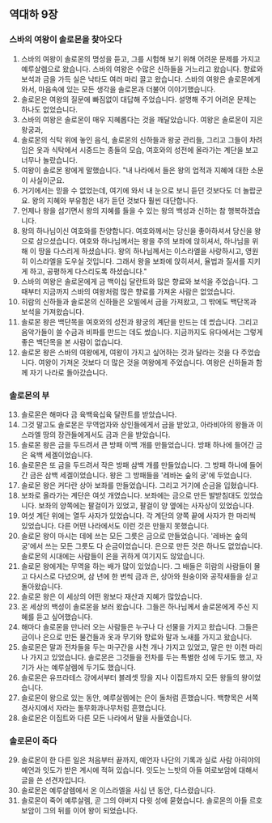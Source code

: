 ## 역대하 9장

### 스바의 여왕이 솔로몬을 찾아오다
1. 스바의 여왕이 솔로몬의 명성을 듣고, 그를 시험해 보기 위해 어려운 문제를 가지고 예루살렘으로 왔습니다. 스바의 여왕은 수많은 신하들을 거느리고 왔습니다. 향료와 보석과 금을 가득 실은 낙타도 여러 마리 끌고 왔습니다. 스바의 여왕은 솔로몬에게 와서, 마음속에 있는 모든 생각을 솔로몬과 더불어 이야기했습니다.
2. 솔로몬은 여왕의 질문에 빠짐없이 대답해 주었습니다. 설명해 주기 어려운 문제는 하나도 없었습니다.
3. 스바의 여왕은 솔로몬이 매우 지혜롭다는 것을 깨달았습니다. 여왕은 솔로몬이 지은 왕궁과,
4. 솔로몬의 식탁 위에 놓인 음식, 솔로몬의 신하들과 왕궁 관리들, 그리고 그들이 차려 입은 옷과 식탁에서 시중드는 종들의 모습, 여호와의 성전에 올라가는 계단을 보고 너무나 놀랐습니다.
5. 여왕이 솔로몬 왕에게 말했습니다. "내 나라에서 들은 왕의 업적과 지혜에 대한 소문이 사실이군요.
6. 거기에서는 믿을 수 없었는데, 여기에 와서 내 눈으로 보니 듣던 것보다도 더 놀랍군요. 왕의 지혜와 부유함은 내가 듣던 것보다 훨씬 대단합니다.
7. 언제나 왕을 섬기면서 왕의 지혜를 들을 수 있는 왕의 백성과 신하는 참 행복하겠습니다.
8. 왕의 하나님이신 여호와를 찬양합니다. 여호와께서는 당신을 좋아하셔서 당신을 왕으로 삼으셨습니다. 여호와 하나님께서는 왕을 주의 보좌에 앉히셔서, 하나님을 위해 이 땅을 다스리게 하셨습니다. 왕의 하나님께서는 이스라엘을 사랑하시고, 영원히 이스라엘을 도우실 것입니다. 그래서 왕을 보좌에 앉히셔서, 율법과 질서를 지키게 하고, 공평하게 다스리도록 하셨습니다."
9. 스바의 여왕은 솔로몬에게 금 백이십 달란트와 많은 향료와 보석을 주었습니다. 그 때부터 지금까지 스바의 여왕처럼 많은 향료를 가져온 사람은 없었습니다.
10. 히람의 신하들과 솔로몬의 신하들은 오빌에서 금을 가져왔고, 그 밖에도 백단목과 보석을 가져왔습니다.
11. 솔로몬 왕은 백단목을 여호와의 성전과 왕궁의 계단을 만드는 데 썼습니다. 그리고 음악가들이 쓸 수금과 비파를 만드는 데도 썼습니다. 지금까지도 유다에서는 그렇게 좋은 백단목을 본 사람이 없습니다.
12. 솔로몬 왕은 스바의 여왕에게, 여왕이 가지고 싶어하는 것과 달라는 것을 다 주었습니다. 여왕이 가져온 것보다 더 많은 것을 여왕에게 주었습니다. 여왕은 신하들과 함께 자기 나라로 돌아갔습니다.
### 솔로몬의 부
13. 솔로몬은 해마다 금 육백육십육 달란트를 받았습니다.
14. 그것 말고도 솔로몬은 무역업자와 상인들에게서 금을 받았고, 아라비아의 왕들과 이스라엘 땅의 장관들에게서도 금과 은을 받았습니다.
15. 솔로몬 왕은 금을 두드려서 큰 방패 이백 개를 만들었습니다. 방패 하나에 들어간 금은 육백 세겔이었습니다.
16. 솔로몬은 또 금을 두드려서 작은 방패 삼백 개를 만들었습니다. 그 방패 하나에 들어간 금은 삼백 세겔이었습니다. 왕은 그 방패들을 '레바논 숲의 궁'에 두었습니다.
17. 솔로몬 왕은 커다란 상아 보좌를 만들었습니다. 그리고 거기에 순금을 입혔습니다.
18. 보좌로 올라가는 계단은 여섯 개였습니다. 보좌에는 금으로 만든 발받침대도 있었습니다. 보좌의 양쪽에는 팔걸이가 있었고, 팔걸이 양 옆에는 사자상이 있었습니다.
19. 여섯 계단 위에는 열두 사자가 있었습니다. 각 계단의 양쪽 끝에 사자가 한 마리씩 있었습니다. 다른 어떤 나라에서도 이런 것은 만들지 못했습니다.
20. 솔로몬 왕이 마시는 데에 쓰는 모든 그릇은 금으로 만들었습니다. '레바논 숲의 궁'에서 쓰는 모든 그릇도 다 순금이었습니다. 은으로 만든 것은 하나도 없었습니다. 솔로몬의 시대에는 사람들이 은을 귀하게 여기지도 않았습니다.
21. 솔로몬 왕에게는 무역을 하는 배가 많이 있었습니다. 그 배들은 히람의 사람들이 몰고 다시스로 다녔으며, 삼 년에 한 번씩 금과 은, 상아와 원숭이와 공작새들을 싣고 돌아왔습니다.
22. 솔로몬 왕은 이 세상의 어떤 왕보다 재산과 지혜가 많았습니다.
23. 온 세상의 백성이 솔로몬을 보러 왔습니다. 그들은 하나님께서 솔로몬에게 주신 지혜를 듣고 싶어했습니다.
24. 해마다 솔로몬을 만나러 오는 사람들은 누구나 다 선물을 가지고 왔습니다. 그들은 금이나 은으로 만든 물건들과 옷과 무기와 향료와 말과 노새를 가지고 왔습니다.
25. 솔로몬은 말과 전차들을 두는 마구간을 사천 개나 가지고 있었고, 말은 만 이천 마리나 가지고 있었습니다. 솔로몬은 그것들을 전차를 두는 특별한 성에 두기도 했고, 자기가 사는 예루살렘에 두기도 했습니다.
26. 솔로몬은 유프라테스 강에서부터 블레셋 땅을 지나 이집트까지 모든 왕들의 왕이었습니다.
27. 솔로몬이 왕으로 있는 동안, 예루살렘에는 은이 돌처럼 흔했습니다. 백향목은 서쪽 경사지에서 자라는 돌무화과나무처럼 흔했습니다.
28. 솔로몬은 이집트와 다른 모든 나라에서 말을 사들였습니다.
### 솔로몬이 죽다
29. 솔로몬이 한 다른 일은 처음부터 끝까지, 예언자 나단의 기록과 실로 사람 아히야의 예언과 잇도가 받은 계시에 적혀 있습니다. 잇도는 느밧의 아들 여로보암에 대해서 글을 쓴 선견자입니다.
30. 솔로몬은 예루살렘에서 온 이스라엘을 사십 년 동안, 다스렸습니다.
31. 솔로몬이 죽어 예루살렘, 곧 그의 아버지 다윗 성에 묻혔습니다. 솔로몬의 아들 르호보암이 그의 뒤를 이어 왕이 되었습니다.